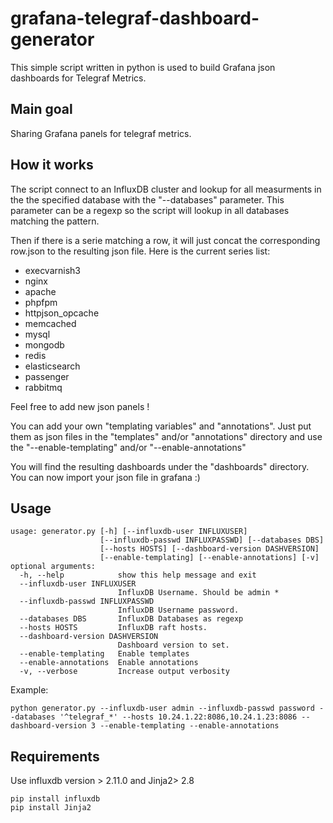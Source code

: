 # grafana-telegraf-dashboard-generator

This simple script written in python is used to build Grafana json dashboards for Telegraf Metrics.

## Main goal
Sharing Grafana panels for telegraf metrics.

## How it works
The script connect to an InfluxDB cluster and lookup for all measurments in the the specified database with the "--databases" parameter.
This parameter can be a regexp so the script will lookup in all databases matching the pattern.

Then if there is a serie matching a row, it will just concat the corresponding row.json to the resulting json file.
Here is the current series list:
 - execvarnish3
 - nginx
 - apache
 - phpfpm
 - httpjson_opcache
 - memcached
 - mysql
 - mongodb
 - redis
 - elasticsearch
 - passenger
 - rabbitmq

Feel free to add new json panels !

You can add your own "templating variables" and "annotations".
Just put them as json files in the "templates" and/or "annotations" directory and use the "--enable-templating" and/or "--enable-annotations"

You will find the resulting dashboards under the "dashboards" directory.
You can now import your json file in grafana :)

## Usage
```
usage: generator.py [-h] [--influxdb-user INFLUXUSER]
                    [--influxdb-passwd INFLUXPASSWD] [--databases DBS]
                    [--hosts HOSTS] [--dashboard-version DASHVERSION]
                    [--enable-templating] [--enable-annotations] [-v]
optional arguments:
  -h, --help            show this help message and exit
  --influxdb-user INFLUXUSER
                        InfluxDB Username. Should be admin *
  --influxdb-passwd INFLUXPASSWD
                        InfluxDB Username password.
  --databases DBS       InfluxDB Databases as regexp
  --hosts HOSTS         InfluxDB raft hosts.
  --dashboard-version DASHVERSION
                        Dashboard version to set.
  --enable-templating   Enable templates
  --enable-annotations  Enable annotations
  -v, --verbose         Increase output verbosity
```

Example:
```
python generator.py --influxdb-user admin --influxdb-passwd password --databases '^telegraf_*' --hosts 10.24.1.22:8086,10.24.1.23:8086 --dashboard-version 3 --enable-templating --enable-annotations
```


## Requirements
Use influxdb version > 2.11.0 and Jinja2> 2.8
```
pip install influxdb
pip install Jinja2
```
